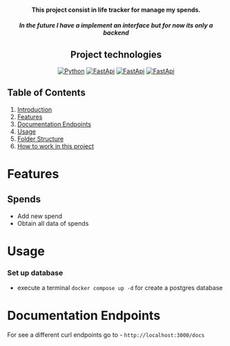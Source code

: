 <h4 align="center">
    This project consist in life tracker for manage my spends. 
</h4>
<h5 align="center">In the future I have a implement an interface but for now its only a backend</h5>

<div align="center">

## Project technologies

[![Python](https://img.shields.io/badge/Python-3178C6?style=for-the-badge&logo=python&logoColor=white&labelColor=101010)]()
[![FastApi](https://img.shields.io/badge/fastapi-009688?style=for-the-badge&logo=fastapi&logoColor=white&labelColor=101010)]()
[![FastApi](https://img.shields.io/badge/postgresql-4169E1?style=for-the-badge&logo=postgresql&logoColor=white&labelColor=101010)]()
[![FastApi](https://img.shields.io/badge/Docker-2496ED?style=for-the-badge&logo=Docker&logoColor=white&labelColor=101010)]()

</div>

## Table of Contents

1. [Introduction](#introduction)
2. [Features](#features)
3. [Documentation Endpoints](#documentation-endpoints)
4. [Usage](#usage)
5. [Folder Structure](#folder-structure)
6. [How to work in this project](#how-to-work-in-this-project)

# Features

## Spends

- Add new spend
- Obtain all data of spends

# Usage

### Set up database

- execute a terminal `docker compose up -d` for create a postgres database

# Documentation Endpoints

For see a different curl endpoints go to - `http://localhost:3000/docs`
